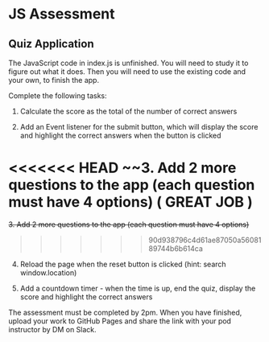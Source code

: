# JS Assessment

## Quiz Application

The JavaScript code in index.js is unfinished. You will need to study it to figure out what it does. Then you will need to use the existing code and your own, to finish the app.

Complete the following tasks:

1. Calculate the score as the total of the number of correct answers

2. Add an Event listener for the submit button, which will display the score and highlight the correct answers when the button is clicked

<<<<<<< HEAD
~~3. Add 2 more questions to the app (each question must have 4 options) ( GREAT JOB )
=======
~~3. Add 2 more questions to the app (each question must have 4 options)~~
>>>>>>> 90d938796c4d61ae87050a5608189744b6b614ca

4. Reload the page when the reset button is clicked (hint: search window.location)

5. Add a countdown timer - when the time is up, end the quiz, display the score and highlight the correct answers

The assessment must be completed by 2pm. When you have finished, upload your work to GitHub Pages and share the link with your
pod instructor by DM on Slack.
